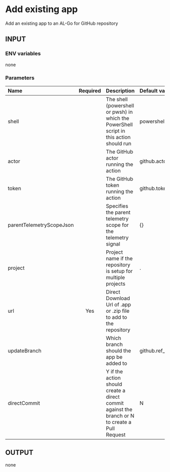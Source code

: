 # Add existing app
Add an existing app to an AL-Go for GitHub repository

## INPUT

### ENV variables
none

### Parameters
| Name                     | Required | Description                                                                                    | Default value   |
| :----------------------- | :------: | :--------------------------------------------------------------------------------------------- | :-------------- |
| shell                    |          | The shell (powershell or pwsh) in which the PowerShell script in this action should run        | powershell      |
| actor                    |          | The GitHub actor running the action                                                            | github.actor    |
| token                    |          | The GitHub token running the action                                                            | github.token    |
| parentTelemetryScopeJson |          | Specifies the parent telemetry scope for the telemetry signal                                  | {}              |
| project                  |          | Project name if the repository is setup for multiple projects                                  | .               |
| url                      |   Yes    | Direct Download Url of .app or .zip file to add to the repository                              |                 |
| updateBranch             |          | Which branch should the app be added to                                                        | github.ref_name |
| directCommit             |          | Y if the action should create a direct commit against the branch or N to create a Pull Request | N               |

## OUTPUT
none